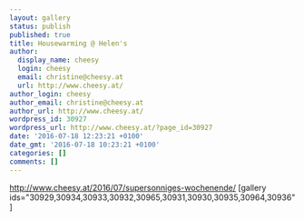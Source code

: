 ```yaml
---
layout: gallery
status: publish
published: true
title: Housewarming @ Helen's
author:
  display_name: cheesy
  login: cheesy
  email: christine@cheesy.at
  url: http://www.cheesy.at/
author_login: cheesy
author_email: christine@cheesy.at
author_url: http://www.cheesy.at/
wordpress_id: 30927
wordpress_url: http://www.cheesy.at/?page_id=30927
date: '2016-07-18 12:23:21 +0100'
date_gmt: '2016-07-18 10:23:21 +0100'
categories: []
comments: []
---
```

http://www.cheesy.at/2016/07/supersonniges-wochenende/
[gallery ids="30929,30934,30933,30932,30965,30931,30930,30935,30964,30936"]
